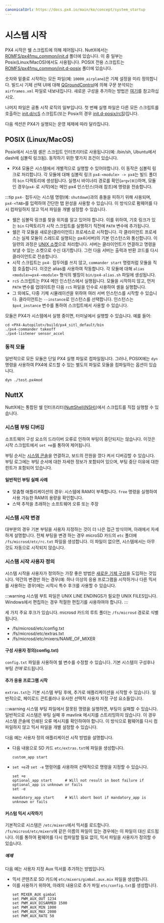 ```yaml
---
canonicalUrl: https://docs.px4.io/main/ko/concept/system_startup
---
```


# 시스템 시작

PX4 시작은 쉘 스크립트에 의해 제어됩니다. NuttX에서는 [ROMFS/px4fmu_common/init.d](https://github.com/PX4/PX4-Autopilot/tree/master/ROMFS/px4fmu_common/init.d) 폴더에 있습니다. 이 중 일부는 Posix(Linux/MacOS)에서도 사용됩니다. POSIX 전용 스크립트는 [ROMFS/px4fmu_common/init.d-posix](https://github.com/PX4/PX4-Autopilot/tree/master/ROMFS/px4fmu_common/init.d-posix) 폴더에 있습니다.

숫자와 밑줄로 시작하는 모든 파일(예: `10000_airplane`)은 기체 설정을 미리 정의합니다. 빌드시 기체 선택 UI에 대해 [QGroundControl](http://qgroundcontrol.com)에 의해 구문 분석되는 `airframes.xml` 파일로 내보내집니다. 새로운 구성을 추가하는 방법은 [여기](../dev_airframes/adding_a_new_frame.md)를 참고하십시오.

나머지 파일은 공통 시작 로직의 일부입니다. 첫 번째 실행 파일은 다른 모든 스크립트를 호출하는 [init.d/rcS](https://github.com/PX4/PX4-Autopilot/blob/master/ROMFS/px4fmu_common/init.d/rcS) 스크립트(또는 Posix의 경우 [init.d-posix/rcS](https://github.com/PX4/PX4-Autopilot/blob/master/ROMFS/px4fmu_common/init.d-posix/rcS))입니다.

다음 섹션은 PX4가 실행되는 운영 체제에 따라 달라집니다.


## POSIX (Linux/MacOS)

Posix에서 시스템 셸은 스크립트 인터프리터로 사용됩니다(예: /bin/sh, Ubuntu에서 dash에 심볼릭 링크됨). 동작하기 위한 몇가지 조건이 있습니다.
- PX4 모듈은 시스템에서 개별적으로 실행할 수 있어야합니다. 이 동작은 심볼릭 링크로 처리합니다. 각 모듈에 대해 심볼릭 링크 `px4-<module> -> px4`는 빌드 폴더의 `bin` 디렉토리에 생성됩니다. 실행시 바이너리 경로를 확인(`argv[0]`)하며, 모듈인 경우(`px4-`로 시작)에는 메인 px4 인스턴스(아래 참조)에 명령을 전송합니다.

:::tip
`px4-` 접두사는 시스템 명령(예: `shutdown`)과의 충돌을 피하기 위해 사용되며, `px4-<TAB>`를 입력하여 간단한 탭 완성을 사용할 수 있습니다. 이 방식으로 펌웨어를 다시 컴파일하지 않고 믹서 파일을 개별 설정할 수 있습니다.
- 쉘은 심볼릭 링크를 찾을 위치를 알고 있어야 합니다. 이를 위하여, 기호 링크가 있는 `bin` 디렉토리가 시작 스크립트를 실행하기 직전에 `PATH` 변수에 추가됩니다.
- 쉘은 각 모듈을 새로운(클라이언트) 프로세스로 시작합니다. 각 클라이언트 프로세스는 실제 모듈이 스레드로 실행되는 px4(서버)의 기본 인스턴스와 통신합니다. 이 일련의 과정은 [UNIX 소켓](http://man7.org/linux/man-pages/man7/unix.7.html)으로 처리합니다. 서버는 클라이언트가 연결하고 명령을 보낼 수 있는 소켓으로 수신 대기합니다. 그런 다음 서버는 출력과 반환 코드를 다시 클라이언트로 전송합니다.
- 시작 스크립트는 `px4-` 접두어를 쓰지 않고, `commander start` 명령처럼 모듈을 직접 호출합니다. 이것은 alias를 사용하여 작동합니다. 각 모듈에 대해 `alias <module>=px4-<module>` 형식의 별칭이 `bin/px4-alias.sh` 파일에 생성됩니다.
- `rcS` 스크립트는 PX4 메인 인스턴스에서 실행됩니다. 모듈을 시작하지 않고, 먼저 `PATH` 변수를 업데이트한 다음 `rcS` 파일을 인수로 사용하여 셸을 실행합니다.
- 그 외에도, 다중 기체 시뮬레이션을 위하여 여러 서버 인스턴스를 시작할 수 있습니다. 클라이언트는 `--instance`로 인스턴스를 선택합니다. 인스턴스는 `$px4_instance` 변수를 통하여 스크립트에서 사용할 수 있습니다.

모듈은 PX4가 시스템에서 실행 중이면, 터미널에서 실행할 수 있습니다. 예를 들어:
```
cd <PX4-Autopilot>/build/px4_sitl_default/bin
./px4-commander takeoff
./px4-listener sensor_accel
```

### 동적 모듈

일반적으로 모든 모듈은 단일 PX4 실행 파일로 컴파일됩니다. 그러나, POSIX에는 `dyn` 명령을 사용하여 PX4에 로드할 수 있는 별도의 파일로 모듈을 컴파일하는 옵션이 있습니다.
```
dyn ./test.px4mod
```

## NuttX

NuttX에는 통합된 쉘 인터프리터([NuttShell(NSH)](https://cwiki.apache.org/confluence/pages/viewpage.action?pageId=139629410))에서 스크립트를 직접 실행할 수 있습니다.

### 시스템 부팅 디버깅

소프트웨어 구성 요소의 드라이버 오류로 인하여 부팅이 중단되지는 않습니다. 이것은 시작 스크립트에서 `set +e`를 통하여 제어됩니다.

부팅 순서는 [시스템 콘솔](../debug/system_console.md)을 연결하고, 보드의 전원을 껐다 켜서 디버깅할 수 있습니다. 부팅 로그에는 부팅 순서에 대한 자세한 정보가 포함되어 있으며, 부팅 중단 이유에 대한 힌트가 포함되어 있습니다.

#### 일반적인 부팅 실패 사례

  * 맞춤형 애플리케이션의 경우: 시스템에 RAM이 부족합니다. `free` 명령을 실행하여 사용 가능한 RAM의 용량을 확인합니다.
  * 스택 추적을 초래하는 소프트웨어 오류 또는 주장

### 시스템 시작 변경

대부분의 경우 기본 부팅을 사용자 지정하는 것이 더 나은 접근 방식이며, 아래에서 자세하게 설명합니다. 전체 부팅을 변경 하는 경우 microSD 카드의 `etc` 폴더에 `/fs/microsd/etc/rc.txt` 파일을 생성합니다. 이 파일이 없으면, 시스템에서는 아무 것도 자동으로 시작되지 않습니다.

### 시스템 시작 사용자 정의

시스템 시작을 사용자가 정의하는 가장 좋은 방법은 [새로운 기체 구성](../dev_airframes/adding_a_new_frame.md)을 도입하는 것입니다. 약간의 변경만 하는 경우(예: 하나 이상의 응용 프로그램을 시작하거나 다른 믹서를 사용하는 경우)에는 시작시 특수 후크를 사용할 수 있습니다.

:::warning
시스템 부트 파일은 UNIX LINE ENDINGS가 필요한 UNIX FILES입니다. Windows에서 편집하는 경우 적절한 편집기를 사용하여야 합니다.
:::

세 가지 주요 후크가 있습니다. microsd 카드의 루트 폴더는 `/fs/microsd` 경로로 식별됩니다.

* /fs/microsd/etc/config.txt
* /fs/microsd/etc/extras.txt
* /fs/microsd/etc/mixers/NAME_OF_MIXER

#### 구성 사용자 정의(config.txt)

`config.txt` 파일을 사용하여 쉘 변수를 수정할 수 있습니다. 기본 시스템이 구성후나 부팅 *전에* 로드됩니다.

#### 추가 응용 프로그램 시작

`extras.txt`는 기본 시스템 부팅 후에, 추가로 애플리케이션을 시작할 수 있습니다. 일반적으로, 페이로드 콘트롤러나 유사한 선택적 사용자 지정 구성 요소들입니다.

:::warning
시스템 부팅 파일에서 잘못된 명령을 실행하면, 부팅이 실패할 수 있습니다. 일반적으로 시스템은 부팅 실패 후 mavlink 메시지를 스트리밍하지 않습니다. 이 경우 시스템 콘솔에 인쇄된 오류 메시지를 확인하여야 합니다. 이 방식으로 펌웨어를 다시 컴파일하지 않고 믹서 파일을 개별 설정할 수 있습니다.

다음 예는 사용자 정의 애플리케이션 시작 방법을 설명합니다.
  * 다음 내용으로 SD 카드 `etc/extras.txt`에 파일을 생성합니다.
    ```
    custom_app start
    ```
  * `set +e`과 `set -e` 명령어를 사용하여 선택적으로 명령을 지정할 수 있습니다.
    ```
    set +e
    optional_app start      # Will not result in boot failure if optional_app is unknown or fails
    set -e

    mandatory_app start     # Will abort boot if mandatory_app is unknown or fails
    ```

#### 커스텀 믹서 시작하기

기본적으로 시스템은 `/etc/mixers`에서 믹서를 로드합니다. `/fs/microsd/etc/mixers`에 같은 이름의 파일이 있는 경우에는 이 파일이 대신 로드됩니다. 이를 통하여 펌웨어를 다시 컴파일할 필요 없이, 믹서 파일을 사용자가 정의할 수 있습니다.

##### 예제

다음 예는 사용자 지정 Aux 믹서를 추가하는 방법입니다.
  * 믹서 콘텐츠로 SD 카드에 `etc/mixers/gimbal.aux.mix` 파일을 생성합니다.
  * 이를 사용하기 위하여, 아래의 내용으로 추가 파일 `etc/config.txt`를 생성합니다.
    ```
    set MIXER_AUX gimbal
    set PWM_AUX_OUT 1234
    set PWM_AUX_DISARMED 1500
    set PWM_AUX_MIN 1000
    set PWM_AUX_MAX 2000
    set PWM_AUX_RATE 50 
    ```
